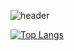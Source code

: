 ![header](https://capsule-render.vercel.app/api?type=venom&color=auto&height=300&section=header&text=ahndb%20render&fontSize=90)

[![Top Langs](https://github-readme-stats.vercel.app/api/top-langs/?username=ahndb)](https://github.com/anuraghazra/github-readme-stats)
